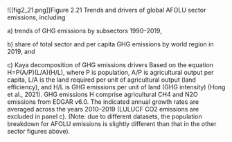 ![[fig2_21.png]]Figure 2.21 Trends and drivers of global AFOLU sector emissions, including 

a) trends of GHG emissions by subsectors 1990–2019, 

b) share of total sector and per capita GHG emissions by world region in 2019, and 

c) Kaya decomposition of GHG emissions drivers Based on the equation H=P(A/P)(L/A)(H/L), where P is population, A/P is agricultural output per capita, L/A is the land required per unit of agricultural output (land efficiency), and H/L is GHG emissions per unit of land (GHG intensity) (Hong et al., 2021). GHG emissions H comprise agricultural CH4 and N2O emissions from EDGAR v6.0. The indicated annual growth rates are averaged across the years 2010–2019 (LULUCF CO2 emissions are excluded in panel c). (Note: due to different datasets, the population breakdown for AFOLU emissions is slightly different than that in the other sector figures above).